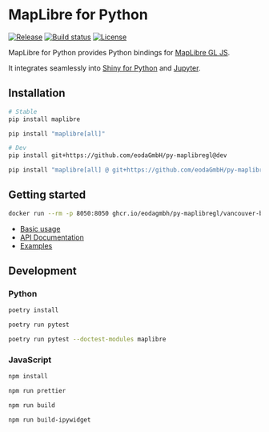 # MapLibre for Python

[![Release](https://img.shields.io/github/v/release/eodaGmbH/py-maplibregl)](https://img.shields.io/github/v/release/eodaGmbH/py-maplibregl)
[![Build status](https://img.shields.io/github/actions/workflow/status/eodaGmbH/py-maplibregl/pytest.yml?branch=main)](https://img.shields.io/github/actions/workflow/status/eodaGmbH/py-maplibregl/pytest.yml?branch=main)
[![License](https://img.shields.io/github/license/eodaGmbH/py-maplibregl)](https://img.shields.io/github/license/eodaGmbH/py-maplibregl)

MapLibre for Python provides Python bindings for [MapLibre GL JS](https://github.com/maplibre/maplibre-gl-js).

It integrates seamlessly into [Shiny for Python](https://github.com/posit-dev/py-shiny) and [Jupyter](https://jupyter.org/).

## Installation

```bash
# Stable
pip install maplibre

pip install "maplibre[all]"

# Dev
pip install git+https://github.com/eodaGmbH/py-maplibregl@dev

pip install "maplibre[all] @ git+https://github.com/eodaGmbH/py-maplibregl@dev"
```

## Getting started

```bash
docker run --rm -p 8050:8050 ghcr.io/eodagmbh/py-maplibregl/vancouver-blocks:latest
```

* [Basic usage](https://eodagmbh.github.io/py-maplibregl/)
* [API Documentation](https://eodagmbh.github.io/py-maplibregl/api/map/)
* [Examples](https://eodagmbh.github.io/py-maplibregl/examples/every_person_in_manhattan/)

## Development

### Python

```bash
poetry install

poetry run pytest

poetry run pytest --doctest-modules maplibre
```

### JavaScript

```bash
npm install

npm run prettier

npm run build

npm run build-ipywidget
```
